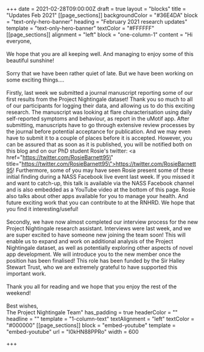 +++
date = 2021-02-28T09:00:00Z
draft = true
layout = "blocks"
title = "Updates Feb 2021"
[[page_sections]]
backgroundColor = "#36E4DA"
block = "text-only-hero-banner"
heading = "February 2021 research updates"
template = "text-only-hero-banner"
textColor = "#FFFFFF"
[[page_sections]]
alignment = "left"
block = "one-column-1"
content = "Hi everyone,<br><br>We hope that you are all keeping well. And managing to enjoy some of this beautiful sunshine!<br><br>Sorry that we have been rather quiet of late. But we have been working on some exciting things....<br><br>Firstly, last week we submitted a journal manuscript reporting some of our first results from the Project Nightingale dataset! Thank you so much to all of our participants for logging their data, and allowing us to do this exciting research. The manuscript was looking at flare characterisation using daily self-reported symptoms and behaviour, as report in the uMotif app. After submitting, manuscripts have to go through extensive review processes by the journal before potential acceptance for publication. And we may even have to submit it to a couple of places before it is accepted. However, you can be assured that as soon as it is published, you will be notified both on this blog and on our PhD student Rosie's twitter: <a href=\"https://twitter.com/RosieBarnett95\" title=\"https://twitter.com/RosieBarnett95\">https://twitter.com/RosieBarnett95</a>! Furthermore, some of you may have seen Rosie present some of these initial finding during a NASS Facebook live event last week. If you missed it and want to catch-up, this talk is available via the NASS Facebook channel and is also embedded as a YouTube video at the bottom of this page. Rosie also talks about other apps available for you to manage your health. And future exciting work that you can contribute to at the RNHRD. We hope that you find it interesting/useful!<br><br>Secondly, we have now almost completed our interview process for the new Project Nightingale research assistant. Interviews were last week, and we are super excited to have someone new joining the team soon! This will enable us to expand and work on additional analysis of the Project Nightingale dataset, as well as potentially exploring other aspects of novel app development. We will introduce you to the new member once the position has been finalised! This role has been funded by the Sir Halley Stewart Trust, who we are extremely grateful to have supported this important work.<br><br>Thank you all for reading and we hope that you enjoy the rest of the weekend!<br><br>Best wishes,<br>The Project Nightingale Team"
has_padding = true
headerColor = ""
headline = ""
template = "1-column-text"
textAlignment = "left"
textColor = "#000000"
[[page_sections]]
block = "embed-youtube"
template = "embed-youtube"
url = "I0kHN88PPRo"
width = 600

+++
